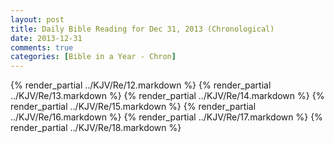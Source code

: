 ```yaml
---
layout: post
title: Daily Bible Reading for Dec 31, 2013 (Chronological)
date: 2013-12-31
comments: true
categories: [Bible in a Year - Chron]
---
```

{% render_partial ../KJV/Re/12.markdown %}
{% render_partial ../KJV/Re/13.markdown %}
{% render_partial ../KJV/Re/14.markdown %}
{% render_partial ../KJV/Re/15.markdown %}
{% render_partial ../KJV/Re/16.markdown %}
{% render_partial ../KJV/Re/17.markdown %}
{% render_partial ../KJV/Re/18.markdown %}

